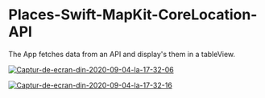 # Places-Swift-MapKit-CoreLocation-API

The App fetches data from an API and display's them in a tableView.

<a href="https://ibb.co/BNgwTBp"><img src="https://i.ibb.co/vYJDLkF/Captur-de-ecran-din-2020-09-04-la-17-32-06.png" alt="Captur-de-ecran-din-2020-09-04-la-17-32-06" border="0"></a>

<a href="https://ibb.co/Ntj3Xxw"><img src="https://i.ibb.co/4KTfcWB/Captur-de-ecran-din-2020-09-04-la-17-32-16.png" alt="Captur-de-ecran-din-2020-09-04-la-17-32-16" border="0"></a>
